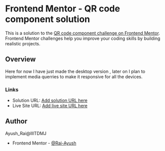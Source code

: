 # Frontend Mentor - QR code component solution

This is a solution to the [QR code component challenge on Frontend Mentor](https://www.frontendmentor.io/challenges/qr-code-component-iux_sIO_H). Frontend Mentor challenges help you improve your coding skills by building realistic projects.

## Overview

Here for now I have just made the desktop version , later on I plan to implement media querries to make it responsive for all the devices.
### Links

- Solution URL: [Add solution URL here](https://your-solution-url.com)
- Live Site URL: [Add live site URL here](https://frontend-mentor-exercises-flame.vercel.app/)



## Author

Ayush_Rai@IIITDMJ

- Frontend Mentor - [@Rai-Ayush](https://www.frontendmentor.io/profile/Rai-Ayush)


